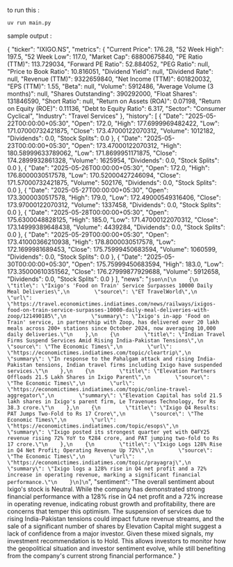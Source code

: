 to run this :

`uv run main.py`

sample output :

{
"ticker": "IXIGO.NS",
"metrics": {
"Current Price": 176.28,
"52 Week High": 197.5,
"52 Week Low": 117.0,
"Market Cap": 68800675840,
"PE Ratio (TTM)": 113.729034,
"Forward PE Ratio": 52.884052,
"PEG Ratio": null,
"Price to Book Ratio": 10.816051,
"Dividend Yield": null,
"Dividend Rate": null,
"Revenue (TTM)": 9322659840,
"Net Income (TTM)": 601820032,
"EPS (TTM)": 1.55,
"Beta": null,
"Volume": 5912486,
"Average Volume (3 months)": null,
"Shares Outstanding": 390292000,
"Float Shares": 131846590,
"Short Ratio": null,
"Return on Assets (ROA)": 0.07198,
"Return on Equity (ROE)": 0.11136,
"Debt to Equity Ratio": 6.317,
"Sector": "Consumer Cyclical",
"Industry": "Travel Services"
},
"history": [
{
"Date": "2025-05-22T00:00:00+05:30",
"Open": 172.0,
"High": 177.6999969482422,
"Low": 171.07000732421875,
"Close": 173.47000122070312,
"Volume": 1012182,
"Dividends": 0.0,
"Stock Splits": 0.0
},
{
"Date": "2025-05-23T00:00:00+05:30",
"Open": 173.47000122070312,
"High": 180.58999633789062,
"Low": 171.8699951171875,
"Close": 174.2899932861328,
"Volume": 1625954,
"Dividends": 0.0,
"Stock Splits": 0.0
},
{
"Date": "2025-05-26T00:00:00+05:30",
"Open": 172.0,
"High": 176.8000030517578,
"Low": 170.52000427246094,
"Close": 171.57000732421875,
"Volume": 502176,
"Dividends": 0.0,
"Stock Splits": 0.0
},
{
"Date": "2025-05-27T00:00:00+05:30",
"Open": 173.3000030517578,
"High": 179.0,
"Low": 172.49000549316406,
"Close": 173.97000122070312,
"Volume": 1337458,
"Dividends": 0.0,
"Stock Splits": 0.0
},
{
"Date": "2025-05-28T00:00:00+05:30",
"Open": 175.6300048828125,
"High": 185.0,
"Low": 171.47000122070312,
"Close": 173.14999389648438,
"Volume": 4439284,
"Dividends": 0.0,
"Stock Splits": 0.0
},
{
"Date": "2025-05-29T00:00:00+05:30",
"Open": 173.41000366210938,
"High": 178.8000030517578,
"Low": 172.1699981689453,
"Close": 175.75999450683594,
"Volume": 1060599,
"Dividends": 0.0,
"Stock Splits": 0.0
},
{
"Date": "2025-05-30T00:00:00+05:30",
"Open": 175.75999450683594,
"High": 183.0,
"Low": 173.35000610351562,
"Close": 176.27999877929688,
"Volume": 5912658,
"Dividends": 0.0,
"Stock Splits": 0.0
}
],
"news": "`json\n[\n    {\n        \"title\": \"Ixigo's 'Food on Train' Service Surpasses 10000 Daily Meal Deliveries\",\n        \"source\": \"ET TravelWorld\",\n        \"url\": \"https://travel.economictimes.indiatimes.com/news/railways/ixigos-food-on-train-service-surpasses-10000-daily-meal-deliveries-with-zoop/121490185\",\n        \"summary\": \"Ixigo's in-app 'Food on Train' service, in partnership with Zoop, has delivered over 20 lakh meals across 200+ stations since October 2024, now averaging 10,000 daily deliveries.\"\n    },\n    {\n        \"title\": \"Indian Travel Firms Suspend Services Amid Rising India-Pakistan Tensions\",\n        \"source\": \"The Economic Times\",\n        \"url\": \"https://economictimes.indiatimes.com/topic/cleartrip\",\n        \"summary\": \"In response to the Pahalgam attack and rising India-Pakistan tensions, Indian travel firms including Ixigo have suspended services.\"\n    },\n    {\n        \"title\": \"Elevation Partners Offloads 21.5 Lakh Shares in Ixigo Parent\",\n        \"source\": \"The Economic Times\",\n        \"url\": \"https://economictimes.indiatimes.com/topic/online-travel-aggregator\",\n        \"summary\": \"Elevation Capital has sold 21.5 lakh shares in Ixigo's parent firm, Le Travenues Technology, for Rs 38.3 crore.\"\n    },\n    {\n        \"title\": \"Ixigo Q4 Results: PAT Jumps Two-Fold to Rs 17 Crore\",\n        \"source\": \"The Economic Times\",\n        \"url\": \"https://economictimes.indiatimes.com/topic/esops\",\n        \"summary\": \"Ixigo posted its strongest quarter yet with Q4FY25 revenue rising 72% YoY to ₹284 crore, and PAT jumping two-fold to Rs 17 crore.\"\n    },\n    {\n        \"title\": \"Ixigo Logs 128% Rise in Q4 Net Profit; Operating Revenue Up 72%\",\n        \"source\": \"The Economic Times\",\n        \"url\": \"https://economictimes.indiatimes.com/topic/prayagraj\",\n        \"summary\": \"Ixigo logs a 128% rise in Q4 net profit and a 72% increase in operating revenue, marking a significant financial performance.\"\n    }\n]\n`",
"sentiment": "The overall sentiment about Ixigo's stock is Neutral. While the company has demonstrated strong financial performance with a 128% rise in Q4 net profit and a 72% increase in operating revenue, indicating robust growth and profitability, there are concerns that temper this optimism. The suspension of services due to rising India-Pakistan tensions could impact future revenue streams, and the sale of a significant number of shares by Elevation Capital might suggest a lack of confidence from a major investor. Given these mixed signals, my investment recommendation is to Hold. This allows investors to monitor how the geopolitical situation and investor sentiment evolve, while still benefiting from the company's current strong financial performance."
}
